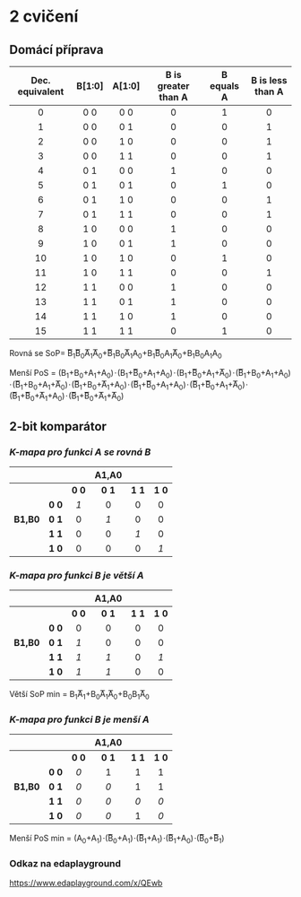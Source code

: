 # 2 cvičení

## Domácí příprava
| **Dec. equivalent** | **B[1:0]** | **A[1:0]** | **B is greater than A** | **B equals A** | **B is less than A** |
| :-: | :-: | :-: | :-: | :-: | :-: |
| 0 | 0 0 | 0 0 | 0 | 1 | 0 |
| 1 | 0 0 | 0 1 | 0 | 0 | 1 |
| 2 | 0 0 | 1 0 | 0 | 0 | 1 |
| 3 | 0 0 | 1 1 | 0 | 0 | 1 |
| 4 | 0 1 | 0 0 | 1 | 0 | 0 |
| 5 | 0 1 | 0 1 | 0 | 1 | 0 |
| 6 | 0 1 | 1 0 | 0 | 0 | 1 |
| 7 | 0 1 | 1 1 | 0 | 0 | 1 |
| 8 | 1 0 | 0 0 | 1 | 0 | 0 |
| 9 | 1 0 | 0 1 | 1 | 0 | 0 |
| 10 | 1 0 | 1 0 | 0 | 1 | 0 |
| 11 | 1 0 | 1 1 | 0 | 0 | 1 |
| 12 | 1 1 | 0 0 | 1 | 0 | 0 |
| 13 | 1 1 | 0 1 | 1 | 0 | 0 |
| 14 | 1 1 | 1 0 | 1 | 0 | 0 |
| 15 | 1 1 | 1 1 | 0 | 1 | 0 |

Rovná se SoP= B&#862;<sub>1</sub>B&#862;<sub>0</sub>A&#862;<sub>1</sub>A&#862;<sub>0</sub>+B&#862;<sub>1</sub>B<sub>0</sub>A&#862;<sub>1</sub>A<sub>0</sub>+B<sub>1</sub>B&#862;<sub>0</sub>A<sub>1</sub>A&#862;<sub>0</sub>+B<sub>1</sub>B<sub>0</sub>A<sub>1</sub>A<sub>0</sub>

Menší PoS = (B<sub>1</sub>+B<sub>0</sub>+A<sub>1</sub>+A<sub>0</sub>)&hairsp;&middot;&hairsp;(B<sub>1</sub>+B&#862;<sub>0</sub>+A<sub>1</sub>+A<sub>0</sub>)&hairsp;&middot;&hairsp;(B<sub>1</sub>+B&#862;<sub>0</sub>+A<sub>1</sub>+A&#862;<sub>0</sub>)&hairsp;&middot;&hairsp;(B&#862;<sub>1</sub>+B<sub>0</sub>+A<sub>1</sub>+A<sub>0</sub>)&hairsp;&middot;&hairsp;(B&#862;<sub>1</sub>+B<sub>0</sub>+A<sub>1</sub>+A&#862;<sub>0</sub>)&hairsp;&middot;&hairsp;(B&#862;<sub>1</sub>+B<sub>0</sub>+A&#862;<sub>1</sub>+A<sub>0</sub>)&hairsp;&middot;&hairsp;(B&#862;<sub>1</sub>+B&#862;<sub>0</sub>+A<sub>1</sub>+A<sub>0</sub>)&hairsp;&middot;&hairsp;(B&#862;<sub>1</sub>+B&#862;<sub>0</sub>+A<sub>1</sub>+A&#862;<sub>0</sub>)&hairsp;&middot;&hairsp;(B&#862;<sub>1</sub>+B&#862;<sub>0</sub>+A&#862;<sub>1</sub>+A<sub>0</sub>)&hairsp;&middot;&hairsp;(B&#862;<sub>1</sub>+B&#862;<sub>0</sub>+A&#862;<sub>1</sub>+A&#862;<sub>0</sub>)

## 2-bit komparátor
### *K-mapa pro funkci A se rovná B*
|           |           |         |  **A1,A0**  |           |           |
| :-:       | :-:       | :-:     | :-:         | :-:       | :-:       | 
|           |           | **0 0** | **0 1**     | **1 1**   | **1 0**   | 
|           | **0 0**   | *1*     | 0           | 0         | 0         | 
| **B1,B0** |  **0 1**  | 0       | *1*         | 0         |  0        |
|           | **1 1**   | 0       | 0           | *1*       | 0         |
|           | **1 0**   | 0       | 0           | 0         | *1*       |



### *K-mapa pro funkci B je větší A*
|           |           |         |  **A1,A0**  |           |           |
| :-:       | :-:       | :-:     | :-:         | :-:       | :-:       | 
|           |           | **0 0** | **0 1**     | **1 1**   | **1 0**   | 
|           | **0 0**   | 0       | 0           | 0         | 0         | 
| **B1,B0** |  **0 1**  | *1*     | 0           | 0         |  0        |
|           | **1 1**   | *1*     | *1*         | 0         | *1*       |
|           | **1 0**   | *1*     | *1*         | 0         | 0         |

Větší SoP min = B<sub>1</sub>A&#862;<sub>1</sub>+B<sub>0</sub>A&#862;<sub>1</sub>A&#862;<sub>0</sub>+B<sub>0</sub>B<sub>1</sub>A&#862;<sub>0</sub>

### *K-mapa pro funkci B je menší A*
|           |           |         |  **A1,A0**  |           |           |
| :-:       | :-:       | :-:     | :-:         | :-:       | :-:       | 
|           |           | **0 0** | **0 1**     | **1 1**   | **1 0**   | 
|           | **0 0**   | *0*     | 1           | 1         | 1         | 
| **B1,B0** |  **0 1**  | *0*     | *0*         | 1         |  1        |
|           | **1 1**   | *0*     | *0*         | *0*       | *0*       |
|           | **1 0**   | *0*     | *0*         | 1         | *0*       |

Menší PoS min = (A<sub>0</sub>+A<sub>1</sub>)&hairsp;&middot;(B&#862;<sub>0</sub>+A<sub>1</sub>)&hairsp;&middot;(B&#862;<sub>1</sub>+A<sub>1</sub>)&hairsp;&middot;(B&#862;<sub>1</sub>+A<sub>0</sub>)&hairsp;&middot;(B&#862;<sub>0</sub>+B&#862;<sub>1</sub>)

### Odkaz na edaplayground

https://www.edaplayground.com/x/QEwb

